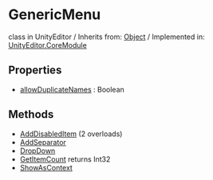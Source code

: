 # GenericMenu
class in UnityEditor
 / Inherits from: <a href="https://docs.unity3d.com/6000.1/Documentation/ScriptReference/Object.html">Object</a> / Implemented in: <a href="https://docs.unity3d.com/6000.1/Documentation/ScriptReference/UnityEditor.CoreModule.html">UnityEditor.CoreModule</a>

## Properties
- <a href="https://docs.unity3d.com/6000.1/Documentation/ScriptReference/GenericMenu-allowDuplicateNames.html">allowDuplicateNames</a> : Boolean

## Methods
- <a href="https://docs.unity3d.com/6000.1/Documentation/ScriptReference/GenericMenu.AddDisabledItem.html">AddDisabledItem</a> (2 overloads)
- <a href="https://docs.unity3d.com/6000.1/Documentation/ScriptReference/GenericMenu.AddSeparator.html">AddSeparator</a>
- <a href="https://docs.unity3d.com/6000.1/Documentation/ScriptReference/GenericMenu.DropDown.html">DropDown</a>
- <a href="https://docs.unity3d.com/6000.1/Documentation/ScriptReference/GenericMenu.GetItemCount.html">GetItemCount</a> returns Int32
- <a href="https://docs.unity3d.com/6000.1/Documentation/ScriptReference/GenericMenu.ShowAsContext.html">ShowAsContext</a>
